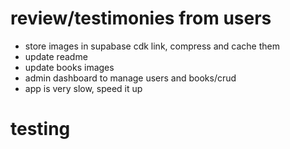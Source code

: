# review/testimonies from users

- store images in supabase cdk link, compress and cache them
- update readme
- update books images
- admin dashboard to manage users and books/crud
- app is very slow, speed it up

# testing
